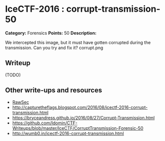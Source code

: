 # IceCTF-2016 : corrupt-transmission-50

**Category:** Forensics
**Points:** 50
**Description:**

We intercepted this image, but it must have gotten corrupted during the transmission. Can you try and fix it? corrupt.png

## Writeup

(TODO)

## Other write-ups and resources

* [RawSec](https://rawsec.ml/en/IceCTF-50-Corrupt-Tansmission-Forencics/)
* http://capturetheflags.blogspot.com/2016/08/icectf-2016-corrupt-transmission.html
* https://bryceandress.github.io/2016/08/27/Corrupt-Transmission.html
* https://github.com/Idomin/CTF-Writeups/blob/master/IceCTF/CorruptTransmission-Forensic-50
* http://wumb0.in/icectf-2016-corrupt-transmission.html

